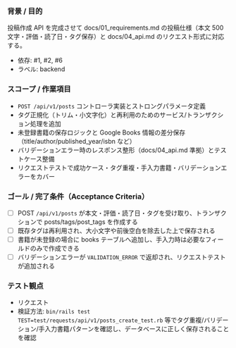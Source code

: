 ### 背景 / 目的
投稿作成 API を完成させて docs/01_requirements.md の投稿仕様（本文 500 文字・評価・読了日・タグ保存）と docs/04_api.md のリクエスト形式に対応する。

- 依存: #1, #2, #6
- ラベル: backend

### スコープ / 作業項目
- `POST /api/v1/posts` コントローラ実装とストロングパラメータ定義
- タグ正規化（トリム・小文字化）と再利用のためのサービス/トランザクション処理を追加
- 未登録書籍の保存ロジックと Google Books 情報の差分保存（title/author/published_year/isbn など）
- バリデーションエラー時のレスポンス整形（docs/04_api.md 準拠）とテストケース整備
- リクエストテストで成功ケース・タグ重複・手入力書籍・バリデーションエラーをカバー

### ゴール / 完了条件（Acceptance Criteria）
- [ ] POST `/api/v1/posts` が本文・評価・読了日・タグを受け取り、トランザクションで posts/tags/post_tags を作成する
- [ ] 既存タグは再利用され、大小文字や前後空白を除去した上で保存される
- [ ] 書籍が未登録の場合に books テーブルへ追加し、手入力時は必要なフィールドのみで作成できる
- [ ] バリデーションエラーが `VALIDATION_ERROR` で返却され、リクエストテストが追加される

### テスト観点
- リクエスト
- 検証方法: `bin/rails test TEST=test/requests/api/v1/posts_create_test.rb` 等でタグ重複/バリデーション/手入力書籍パターンを確認し、データベースに正しく保存されることを確認
